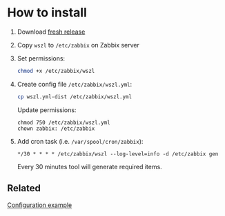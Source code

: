 # How to install

1. Download [fresh release](https://github.com/tinyops-ru/zabbix-lld-ws/releases)

2. Copy `wszl` to `/etc/zabbix` on Zabbix server

3. Set permissions:
    ```bash
    chmod +x /etc/zabbix/wszl
    ```
4. Create config file `/etc/zabbix/wszl.yml`:
    ```bash
    cp wszl.yml-dist /etc/zabbix/wszl.yml
    ```

   Update permissions:
    ```shell script
    chmod 750 /etc/zabbix/wszl.yml
    chown zabbix: /etc/zabbix
    ```

5. Add cron task (i.e. `/var/spool/cron/zabbix`):
    ```
    */30 * * * * /etc/zabbix/wszl --log-level=info -d /etc/zabbix gen
    ```   
   Every 30 minutes tool will generate required items.

## Related

[Configuration example](EXAMPLE.md)